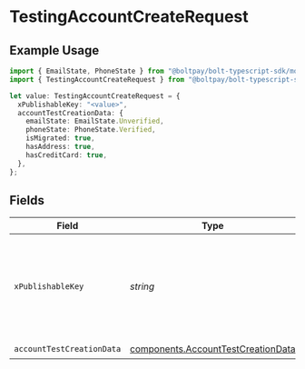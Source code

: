 # TestingAccountCreateRequest

## Example Usage

```typescript
import { EmailState, PhoneState } from "@boltpay/bolt-typescript-sdk/models/components";
import { TestingAccountCreateRequest } from "@boltpay/bolt-typescript-sdk/models/operations";

let value: TestingAccountCreateRequest = {
  xPublishableKey: "<value>",
  accountTestCreationData: {
    emailState: EmailState.Unverified,
    phoneState: PhoneState.Verified,
    isMigrated: true,
    hasAddress: true,
    hasCreditCard: true,
  },
};
```

## Fields

| Field                                                                                    | Type                                                                                     | Required                                                                                 | Description                                                                              |
| ---------------------------------------------------------------------------------------- | ---------------------------------------------------------------------------------------- | ---------------------------------------------------------------------------------------- | ---------------------------------------------------------------------------------------- |
| `xPublishableKey`                                                                        | *string*                                                                                 | :heavy_check_mark:                                                                       | The publicly shareable identifier used to identify your Bolt merchant division.          |
| `accountTestCreationData`                                                                | [components.AccountTestCreationData](../../models/components/accounttestcreationdata.md) | :heavy_check_mark:                                                                       | N/A                                                                                      |
